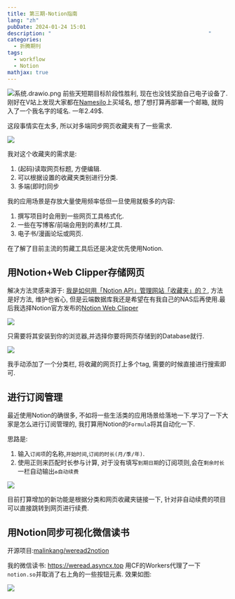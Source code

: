 ```yaml
---
title: 第三期-Notion指南
lang: "zh"
pubDate: 2024-01-24 15:01
description: "                                                  "
categories:
  - 折腾期刊
tags:
  - workflow
  - Notion
mathjax: true
---
```

![系统.drawio.png](https://img.asyncx.top/images/202401241736313.png)
前些天短期目标阶段性胜利, 现在也没钱奖励自己电子设备了. 刚好在V站上发现大家都在[Namesilo](https://namesilo.com)上买域名, 想了想打算再部署一个邮箱, 就购入了一个我名字的域名. 一年2.49$.

这段事情实在太多, 所以对多端同步网页收藏夹有了一些需求. 

![](https://img.asyncx.top/images/202401301350311.png)

我对这个收藏夹的需求是:
1. (起码)读取网页标题, 方便编辑.
2. 可以根据设置的收藏夹类别进行分类.
3. 多端(即时)同步

我的应用场景是存放大量使用频率低但一旦使用就极多的内容:
1. 撰写项目时会用到一些网页工具格式化.
2. 一些在写博客/前端会用到的素材/工具.
3. 电子书/漫画论坛或网页.

在了解了目前主流的剪藏工具后还是决定优先使用Notion.

## 用Notion+Web Clipper存储网页

解决方法灵感来源于: [我是如何用「Notion API」管理网站「收藏夹」的？](https://sspai.com/post/72090), 方法是好方法, 维护也省心, 但是云端数据库我还是希望在有我自己的NAS后再使用.最后我选择Notion官方发布的[Notion Web Clipper](https://www.notion.so/web-clipper)

![](https://img.asyncx.top/images/202401301400657.png)

只需要将其安装到你的浏览器,并选择你要将网页存储到的Database就行.

![](https://img.asyncx.top/images/202401301415442.png)

我手动添加了一个分类栏, 将收藏的网页打上多个tag, 需要的时候直接进行搜索即可.

## 进行订阅管理

最近使用Notion的确很多, 不如将一些生活类的应用场景给落地一下.学习了一下大家是怎么进行订阅管理的, 我打算用Notion的`Formula`将其自动化一下.

思路是:
1. 输入`订阅项`的名称,`开始时间`,`订阅的时长(月/季/年)`.
2. 使用正则来匹配时长参与计算, 对于没有填写`到期日期`的订阅项则,会在`剩余时长`一栏自动输出`♻️自动续费`

![](https://img.asyncx.top/images/202401301433674.png)

目前打算增加的新功能是根据分类和网页收藏夹链接一下, 针对非自动续费的项目可以直接跳转到网页进行续费.

## 用Notion同步可视化微信读书

开源项目:[malinkang/weread2notion](https://github.com/malinkang/weread2notion)

我的微信读书: https://weread.asyncx.top
用CF的Workers代理了一下`notion.so`并取消了右上角的一些按钮元素.
效果如图:

![](https://img.asyncx.top/images/202401241743852.png)
